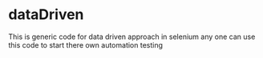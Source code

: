 # dataDriven

This is generic code for data driven approach in selenium any one can use this code to start there own automation testing 
